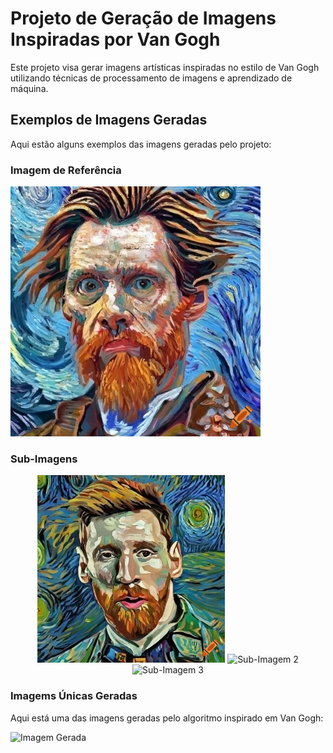 # Projeto de Geração de Imagens Inspiradas por Van Gogh

Este projeto visa gerar imagens artísticas inspiradas no estilo de Van Gogh utilizando técnicas de processamento de imagens e aprendizado de máquina.

## Exemplos de Imagens Geradas

Aqui estão alguns exemplos das imagens geradas pelo projeto:

### Imagem de Referência

   
   <img src="https://github.com/1GM1910/lab-natty-or-not/blob/main/imgs/craiyon_202759_Jim_Carrey_portrait_painted_by_van_gogh.png?raw=true" alt="Imagem de Referência" width="400px">

### Sub-Imagens

<div style="text-align: center;">

   <img src="https://github.com/1GM1910/lab-natty-or-not/blob/main/imgs/craiyon_205509_Messi_portrait_painted_by_Van_Gogh.png?raw=true" alt="Sub-Imagem 1" width="300px" >
   
   <img src="https://github.com/1GM1910/lab-natty-or-not/assets/142198108/caa083e7-14c2-430d-88df-092da6f63817" alt="Sub-Imagem 2" width="300px">
   
   <img src="https://github.com/1GM1910/lab-natty-or-not/assets/142198108/82798732-3bc1-4b77-a464-170ce50e130d" alt="Sub-Imagem 3" width="300px">

</div>

### Imagems Únicas Geradas

Aqui está uma das imagens geradas pelo algoritmo inspirado em Van Gogh:

<img src="https://github.com/1GM1910/lab-natty-or-not/assets/142198108/9b8cd251-a94e-4ec7-abd7-4318f8157746" alt="Imagem Gerada" width="500px">


